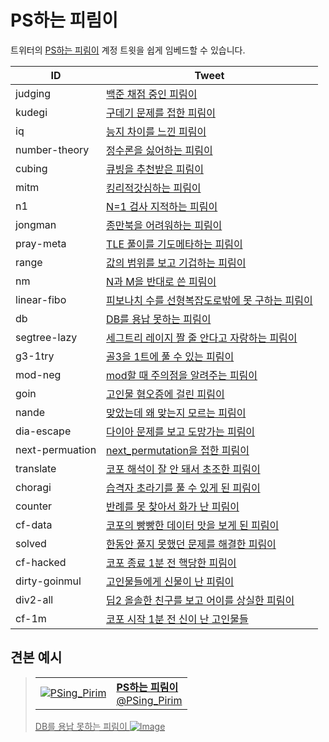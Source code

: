 # PS하는 피림이

트위터의 [PS하는 피림이](https://twitter.com/PSing_Pirim) 계정 트윗을 쉽게 임베드할 수 있습니다.

| ID              | Tweet                                                                                    |
| --------------- | ---------------------------------------------------------------------------------------- |
| judging         | [백준 채점 중인 피림이](https://twitter.com/PSing_Pirim/status/1227444960200396805)               |
| kudegi          | [구데기 문제를 접한 피림이](https://twitter.com/PSing_Pirim/status/1227445455887458304)             |
| iq              | [능지 차이를 느낀 피림이](https://twitter.com/PSing_Pirim/status/1227445635986620417)              |
| number-theory   | [정수론을 싫어하는 피림이](https://twitter.com/PSing_Pirim/status/1227445851032821765)              |
| cubing          | [큐빙을 추천받은 피림이](https://twitter.com/PSing_Pirim/status/1227446131694723081)               |
| mitm            | [킹리적갓심하는 피림이](https://twitter.com/PSing_Pirim/status/1227446647229120518)                |
| n1              | [N=1 검사 지적하는 피림이](https://twitter.com/PSing_Pirim/status/1227447326500966401)            |
| jongman         | [종만북을 어려워하는 피림이](https://twitter.com/PSing_Pirim/status/1227447550363492352)             |
| pray-meta       | [TLE 풀이를 기도메타하는 피림이](https://twitter.com/PSing_Pirim/status/1227447833160298496)         |
| range           | [값의 범위를 보고 기겁하는 피림이](https://twitter.com/PSing_Pirim/status/1227448028598022145)         |
| nm              | [N과 M을 반대로 쓴 피림이](https://twitter.com/PSing_Pirim/status/1227448176380174336)            |
| linear-fibo     | [피보나치 수를 선형복잡도로밖에 못 구하는 피림이](https://twitter.com/PSing_Pirim/status/1227448639389339648) |
| db              | [DB를 용납 못하는 피림이](https://twitter.com/PSing_Pirim/status/1227449216013946880)             |
| segtree-lazy    | [세그트리 레이지 짤 줄 안다고 자랑하는 피림이](https://twitter.com/PSing_Pirim/status/1227449933814534145)  |
| g3-1try         | [골3을 1트에 풀 수 있는 피림이](https://twitter.com/PSing_Pirim/status/1227450339160444929)         |
| mod-neg         | [mod할 때 주의점을 알려주는 피림이](https://twitter.com/PSing_Pirim/status/1227450881219743747)       |
| goin            | [고인물 혐오증에 걸린 피림이](https://twitter.com/PSing_Pirim/status/)                               |
| nande           | [맞았는데 왜 맞는지 모르는 피림이](https://twitter.com/PSing_Pirim/status/1227452097202937859)         |
| dia-escape      | [다이아 문제를 보고 도망가는 피림이](https://twitter.com/PSing_Pirim/status/1228646942692917248)        |
| next-permuation | [next_permutation을 접한 피림이](https://twitter.com/PSing_Pirim/status/1228647125166084096)   |
| translate       | [코포 해석이 잘 안 돼서 초조한 피림이](https://twitter.com/PSing_Pirim/status/1228647393811288065)      |
| choragi         | [습격자 초라기를 풀 수 있게 된 피림이](https://twitter.com/PSing_Pirim/status/)                         |
| counter         | [반례를 못 찾아서 화가 난 피림이](https://twitter.com/PSing_Pirim/status/1228648095837118465)         |
| cf-data         | [코포의 빵빵한 데이터 맛을 보게 된 피림이](https://twitter.com/PSing_Pirim/status/1228649478652973057)    |
| solved          | [한동안 풀지 못했던 문제를 해결한 피림이](https://twitter.com/PSing_Pirim/status/1228649748950708229)     |
| cf-hacked       | [코포 종료 1분 전 핵당한 피림이](https://twitter.com/PSing_Pirim/status/1228650433251426304)         |
| dirty-goinmul   | [고인물들에게 신물이 난 피림이](https://twitter.com/PSing_Pirim/status/1228667021547601921)           |
| div2-all        | [딥2 올솔한 친구를 보고 어이를 상실한 피림이](https://twitter.com/PSing_Pirim/status/1228667198844989441)  |
| cf-1m           | [코포 시작 1분 전 신이 난 고인물들](https://twitter.com/PSing_Pirim/status/1228667547819499520)       |

## 견본 예시

<a href="https://twitter.com/PSing_Pirim/status/1227449216013946880">

> <table><tr><td valign="center"><img src="https://pbs.twimg.com/profile_images/1227442623327150080/QYE5fpZ2_normal.png" alt="PSing_Pirim"></td> <td> <b>PS하는 피림이</b><br>@PSing_Pirim</td></tr></table>
> 
> DB를 용납 못하는 피림이
> ![Image](https://pbs.twimg.com/media/EQjGjIdWoAAE5SO?format=png&name=small)

</a>